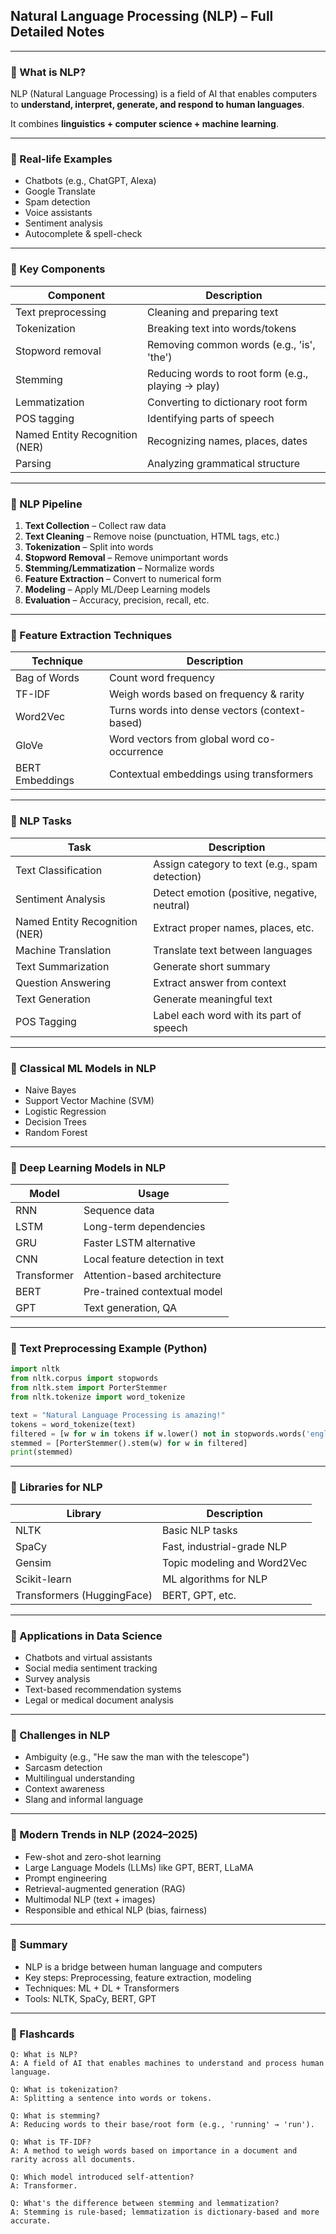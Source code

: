 ## Natural Language Processing (NLP) – Full Detailed Notes

---

### 🔹 What is NLP?

NLP (Natural Language Processing) is a field of AI that enables computers to **understand, interpret, generate, and respond to human languages**.

It combines **linguistics + computer science + machine learning**.

---

### 🔹 Real-life Examples

* Chatbots (e.g., ChatGPT, Alexa)
* Google Translate
* Spam detection
* Voice assistants
* Sentiment analysis
* Autocomplete & spell-check

---

### 🔹 Key Components

| Component                      | Description                                        |
| ------------------------------ | -------------------------------------------------- |
| Text preprocessing             | Cleaning and preparing text                        |
| Tokenization                   | Breaking text into words/tokens                    |
| Stopword removal               | Removing common words (e.g., 'is', 'the')          |
| Stemming                       | Reducing words to root form (e.g., playing → play) |
| Lemmatization                  | Converting to dictionary root form                 |
| POS tagging                    | Identifying parts of speech                        |
| Named Entity Recognition (NER) | Recognizing names, places, dates                   |
| Parsing                        | Analyzing grammatical structure                    |

---

### 🔹 NLP Pipeline

1. **Text Collection** – Collect raw data
2. **Text Cleaning** – Remove noise (punctuation, HTML tags, etc.)
3. **Tokenization** – Split into words
4. **Stopword Removal** – Remove unimportant words
5. **Stemming/Lemmatization** – Normalize words
6. **Feature Extraction** – Convert to numerical form
7. **Modeling** – Apply ML/Deep Learning models
8. **Evaluation** – Accuracy, precision, recall, etc.

---

### 🔹 Feature Extraction Techniques

| Technique       | Description                                    |
| --------------- | ---------------------------------------------- |
| Bag of Words    | Count word frequency                           |
| TF-IDF          | Weigh words based on frequency & rarity        |
| Word2Vec        | Turns words into dense vectors (context-based) |
| GloVe           | Word vectors from global word co-occurrence    |
| BERT Embeddings | Contextual embeddings using transformers       |

---

### 🔹 NLP Tasks

| Task                           | Description                                    |
| ------------------------------ | ---------------------------------------------- |
| Text Classification            | Assign category to text (e.g., spam detection) |
| Sentiment Analysis             | Detect emotion (positive, negative, neutral)   |
| Named Entity Recognition (NER) | Extract proper names, places, etc.             |
| Machine Translation            | Translate text between languages               |
| Text Summarization             | Generate short summary                         |
| Question Answering             | Extract answer from context                    |
| Text Generation                | Generate meaningful text                       |
| POS Tagging                    | Label each word with its part of speech        |

---

### 🔹 Classical ML Models in NLP

* Naive Bayes
* Support Vector Machine (SVM)
* Logistic Regression
* Decision Trees
* Random Forest

---

### 🔹 Deep Learning Models in NLP

| Model       | Usage                           |
| ----------- | ------------------------------- |
| RNN         | Sequence data                   |
| LSTM        | Long-term dependencies          |
| GRU         | Faster LSTM alternative         |
| CNN         | Local feature detection in text |
| Transformer | Attention-based architecture    |
| BERT        | Pre-trained contextual model    |
| GPT         | Text generation, QA             |

---

### 🔹 Text Preprocessing Example (Python)

```python
import nltk
from nltk.corpus import stopwords
from nltk.stem import PorterStemmer
from nltk.tokenize import word_tokenize

text = "Natural Language Processing is amazing!"
tokens = word_tokenize(text)
filtered = [w for w in tokens if w.lower() not in stopwords.words('english')]
stemmed = [PorterStemmer().stem(w) for w in filtered]
print(stemmed)
```

---

### 🔹 Libraries for NLP

| Library                    | Description                 |
| -------------------------- | --------------------------- |
| NLTK                       | Basic NLP tasks             |
| SpaCy                      | Fast, industrial-grade NLP  |
| Gensim                     | Topic modeling and Word2Vec |
| Scikit-learn               | ML algorithms for NLP       |
| Transformers (HuggingFace) | BERT, GPT, etc.             |

---

### 🔹 Applications in Data Science

* Chatbots and virtual assistants
* Social media sentiment tracking
* Survey analysis
* Text-based recommendation systems
* Legal or medical document analysis

---

### 🔹 Challenges in NLP

* Ambiguity (e.g., "He saw the man with the telescope")
* Sarcasm detection
* Multilingual understanding
* Context awareness
* Slang and informal language

---

### 🔹 Modern Trends in NLP (2024–2025)

* Few-shot and zero-shot learning
* Large Language Models (LLMs) like GPT, BERT, LLaMA
* Prompt engineering
* Retrieval-augmented generation (RAG)
* Multimodal NLP (text + images)
* Responsible and ethical NLP (bias, fairness)

---

### 📌 Summary

* NLP is a bridge between human language and computers
* Key steps: Preprocessing, feature extraction, modeling
* Techniques: ML + DL + Transformers
* Tools: NLTK, SpaCy, BERT, GPT

---

### 📖 Flashcards

```
Q: What is NLP?
A: A field of AI that enables machines to understand and process human language.

Q: What is tokenization?
A: Splitting a sentence into words or tokens.

Q: What is stemming?
A: Reducing words to their base/root form (e.g., 'running' → 'run').

Q: What is TF-IDF?
A: A method to weigh words based on importance in a document and rarity across all documents.

Q: Which model introduced self-attention?
A: Transformer.

Q: What's the difference between stemming and lemmatization?
A: Stemming is rule-based; lemmatization is dictionary-based and more accurate.
```
